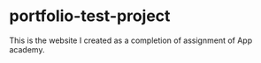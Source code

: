 # portfolio-test-project
This is the website I created as a completion of assignment of App academy.
